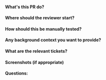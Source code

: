 #### What's this PR do?  

#### Where should the reviewer start? 

#### How should this be manually tested?  

#### Any background context you want to provide?  

#### What are the relevant tickets?  

#### Screenshots (if appropriate) 

#### Questions:
